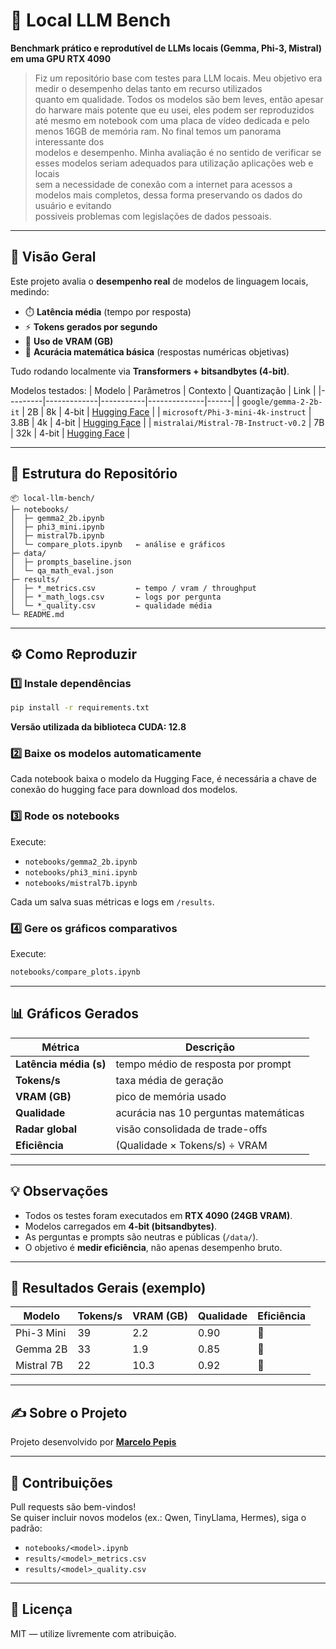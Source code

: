 # 🧠 Local LLM Bench
**Benchmark prático e reprodutível de LLMs locais (Gemma, Phi-3, Mistral) em uma GPU RTX 4090**

> Fiz um repositório base com testes para LLM locais. Meu objetivo era medir o desempenho delas tanto em recurso utilizados   
>quanto em qualidade. Todos os modelos são bem leves, então apesar do harware mais potente que eu usei, eles podem ser reproduzidos  
>até mesmo em notebook com uma placa de vídeo dedicada e pelo menos 16GB de memória ram. No final temos um panorama interessante dos  
>modelos e desempenho. Minha avaliação é no sentido de verificar se esses modelos seriam adequados para utilização aplicações web e locais  
>sem a necessidade de conexão com a internet para acessos a modelos mais completos, dessa forma preservando os dados do usuário e evitando  
>possiveis problemas com legislações de dados pessoais.  

---

## 🚀 Visão Geral

Este projeto avalia o **desempenho real** de modelos de linguagem locais, medindo:
- ⏱️ **Latência média** (tempo por resposta)  
- ⚡ **Tokens gerados por segundo**  
- 💾 **Uso de VRAM (GB)**  
- 🎯 **Acurácia matemática básica** (respostas numéricas objetivas)

Tudo rodando localmente via **Transformers + bitsandbytes (4-bit)**.

Modelos testados:
| Modelo | Parâmetros | Contexto | Quantização | Link |
|---------|-------------|-----------|--------------|------|
| `google/gemma-2-2b-it` | 2B | 8k | 4-bit | [Hugging Face](https://huggingface.co/google/gemma-2-2b-it) |
| `microsoft/Phi-3-mini-4k-instruct` | 3.8B | 4k | 4-bit | [Hugging Face](https://huggingface.co/microsoft/Phi-3-mini-4k-instruct) |
| `mistralai/Mistral-7B-Instruct-v0.2` | 7B | 32k | 4-bit | [Hugging Face](https://huggingface.co/mistralai/Mistral-7B-Instruct-v0.2) |

---

## 🧩 Estrutura do Repositório

```
📦 local-llm-bench/
├─ notebooks/
│  ├─ gemma2_2b.ipynb
│  ├─ phi3_mini.ipynb
│  ├─ mistral7b.ipynb
│  └─ compare_plots.ipynb   ← análise e gráficos
├─ data/
│  ├─ prompts_baseline.json
│  └─ qa_math_eval.json
├─ results/
│  ├─ *_metrics.csv         ← tempo / vram / throughput
│  ├─ *_math_logs.csv       ← logs por pergunta
│  └─ *_quality.csv         ← qualidade média
└─ README.md
```

---

## ⚙️ Como Reproduzir

### 1️⃣ Instale dependências
```bash
pip install -r requirements.txt
```
**Versão utilizada da biblioteca CUDA: 12.8**

### 2️⃣ Baixe os modelos automaticamente
Cada notebook baixa o modelo da Hugging Face, é necessária a chave de conexão do hugging face
para download dos modelos.



### 3️⃣ Rode os notebooks
Execute:
- `notebooks/gemma2_2b.ipynb`
- `notebooks/phi3_mini.ipynb`
- `notebooks/mistral7b.ipynb`

Cada um salva suas métricas e logs em `/results`.

### 4️⃣ Gere os gráficos comparativos
Execute:
```bash
notebooks/compare_plots.ipynb
```

---

## 📊 Gráficos Gerados

| Métrica | Descrição |
|----------|------------|
| **Latência média (s)** | tempo médio de resposta por prompt |
| **Tokens/s** | taxa média de geração |
| **VRAM (GB)** | pico de memória usado |
| **Qualidade** | acurácia nas 10 perguntas matemáticas |
| **Radar global** | visão consolidada de trade-offs |
| **Eficiência** | (Qualidade × Tokens/s) ÷ VRAM |

---

## 💡 Observações

- Todos os testes foram executados em **RTX 4090 (24GB VRAM)**.  
- Modelos carregados em **4-bit (bitsandbytes)**.  
- As perguntas e prompts são neutras e públicas (`/data/`).  
- O objetivo é **medir eficiência**, não apenas desempenho bruto.

---

## 🧠 Resultados Gerais (exemplo)

| Modelo | Tokens/s | VRAM (GB) | Qualidade | Eficiência |
|---------|-----------|-----------|------------|-------------|
| Phi-3 Mini | 39 | 2.2 | 0.90 | 🥇 |
| Gemma 2B | 33 | 1.9 | 0.85 | 🥈 |
| Mistral 7B | 22 | 10.3 | 0.92 | 🥉 |

---

## ✍️ Sobre o Projeto

Projeto desenvolvido por **[Marcelo Pepis](https://www.linkedin.com/in/marcelo-pepis/)**  

---

## 🤝 Contribuições

Pull requests são bem-vindos!  
Se quiser incluir novos modelos (ex.: Qwen, TinyLlama, Hermes), siga o padrão:
- `notebooks/<model>.ipynb`
- `results/<model>_metrics.csv`
- `results/<model>_quality.csv`

---

## 📄 Licença
MIT — utilize livremente com atribuição.
